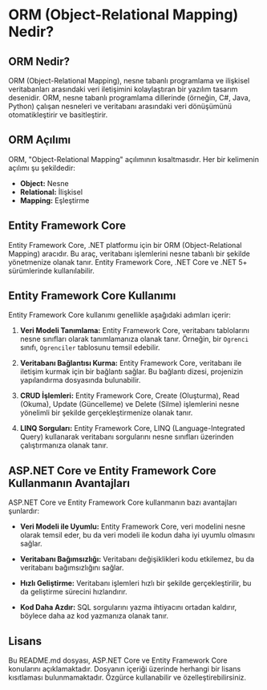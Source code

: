 # ORM (Object-Relational Mapping) Nedir?

## ORM Nedir?

ORM (Object-Relational Mapping), nesne tabanlı programlama ve ilişkisel veritabanları arasındaki veri iletişimini kolaylaştıran bir yazılım tasarım desenidir. ORM, nesne tabanlı programlama dillerinde (örneğin, C#, Java, Python) çalışan nesneleri ve veritabanı arasındaki veri dönüşümünü otomatikleştirir ve basitleştirir.

## ORM Açılımı

ORM, "Object-Relational Mapping" açılımının kısaltmasıdır. Her bir kelimenin açılımı şu şekildedir:
- **Object:** Nesne
- **Relational:** İlişkisel
- **Mapping:** Eşleştirme

## Entity Framework Core

Entity Framework Core, .NET platformu için bir ORM (Object-Relational Mapping) aracıdır. Bu araç, veritabanı işlemlerini nesne tabanlı bir şekilde yönetmenize olanak tanır. Entity Framework Core, .NET Core ve .NET 5+ sürümlerinde kullanılabilir.

## Entity Framework Core Kullanımı

Entity Framework Core kullanımı genellikle aşağıdaki adımları içerir:

1. **Veri Modeli Tanımlama:** Entity Framework Core, veritabanı tablolarını nesne sınıfları olarak tanımlamanıza olanak tanır. Örneğin, bir `Ogrenci` sınıfı, `Ogrenciler` tablosunu temsil edebilir.

2. **Veritabanı Bağlantısı Kurma:** Entity Framework Core, veritabanı ile iletişim kurmak için bir bağlantı sağlar. Bu bağlantı dizesi, projenizin yapılandırma dosyasında bulunabilir.

3. **CRUD İşlemleri:** Entity Framework Core, Create (Oluşturma), Read (Okuma), Update (Güncelleme) ve Delete (Silme) işlemlerini nesne yönelimli bir şekilde gerçekleştirmenize olanak tanır.

4. **LINQ Sorguları:** Entity Framework Core, LINQ (Language-Integrated Query) kullanarak veritabanı sorgularını nesne sınıfları üzerinden çalıştırmanıza olanak tanır.

## ASP.NET Core ve Entity Framework Core Kullanmanın Avantajları

ASP.NET Core ve Entity Framework Core kullanmanın bazı avantajları şunlardır:

- **Veri Modeli ile Uyumlu:** Entity Framework Core, veri modelini nesne olarak temsil eder, bu da veri modeli ile kodun daha iyi uyumlu olmasını sağlar.

- **Veritabanı Bağımsızlığı:** Veritabanı değişiklikleri kodu etkilemez, bu da veritabanı bağımsızlığını sağlar.

- **Hızlı Geliştirme:** Veritabanı işlemleri hızlı bir şekilde gerçekleştirilir, bu da geliştirme sürecini hızlandırır.

- **Kod Daha Azdır:** SQL sorgularını yazma ihtiyacını ortadan kaldırır, böylece daha az kod yazmanıza olanak tanır.

## Lisans

Bu README.md dosyası, ASP.NET Core ve Entity Framework Core konularını açıklamaktadır. Dosyanın içeriği üzerinde herhangi bir lisans kısıtlaması bulunmamaktadır. Özgürce kullanabilir ve özelleştirebilirsiniz.
